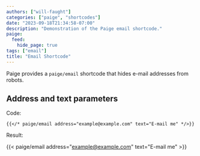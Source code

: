 ```yaml
---
authors: ["will-faught"]
categories: ["paige", "shortcodes"]
date: "2023-09-18T21:34:58-07:00"
description: "Demonstration of the Paige email shortcode."
paige:
  feed:
    hide_page: true
tags: ["email"]
title: "Email Shortcode"
---
```


Paige provides a `paige/email` shortcode that hides e-mail addresses from robots.

<!--more-->

## Address and text parameters

Code:

```go-html-template
{{</* paige/email address="example@example.com" text="E-mail me" */>}}
```

Result:

{{< paige/email address="example@example.com" text="E-mail me" >}}
